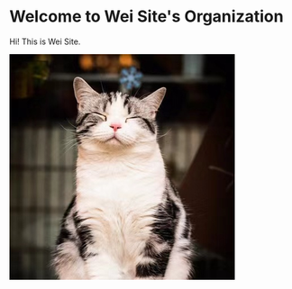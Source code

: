 # Welcome to Wei Site's Organization

Hi! This is Wei Site.

<img src="assets/cat.jpg" alt="avatar" />


